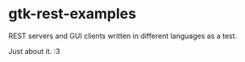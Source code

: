 # gtk-rest-examples
REST servers and GUI clients written in different languages as a test.

Just about it. :3
